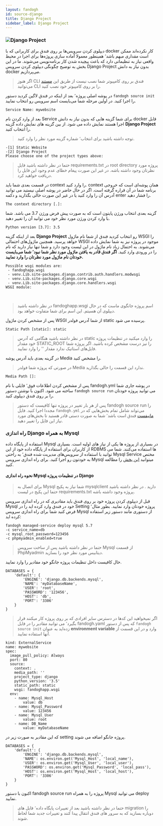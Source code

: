 ```yaml
---
layout: fandogh
id: source-django
title: Django Project
sidebar_label: Django Project 
---
```


### ![Django Project](/img/docs/Django-project-banner.png "Django Project")

دیپلوی کردن سرویس‌ها بر روی فندق برای کاربرانی که با docker کار نکرده‌اند ممکن است مقداری مبهم باشد٬ همینطور معمولا آماده سازی پروژه‌ها برای اجرا در محیط واقعی نیاز به تنظیماتی دارد که باعث پیچیده شدن کار برنامه‌نویس می‌شوند.
ما در این بخش به توضیح چگونگی دیپلوی کردن سرویس Django Project بدون نیاز به دانش docker می‌پردازیم.

> اگر هنوز CLI  فندق بر روی کامپیوتر شما نصب نیست از طریق این [مستند](https://docs.fandogh.cloud/docs/getting-started.html) می‌توانید CLI را بر روی کامپیوتر خود نصب کنید.

در پوشه اصلی پروژه٬ بعد از اینکه در فندق لاگین کردید دستور `fandogh source init‍‍` را اجرا کنید. در اولین مرحله شما می‌بایست اسم سرویس رو انتخاب نمایید.

```
Service Name: mywebsite
```

 بعد از وارد کردن نام Service  برای شما گزینه هایی که بدون نیاز به دانش docker قابل اجرا هستند نمایش داده می شود. از بین گزینه های نمایش داده گزینه **Django Project** را انتخاب کنید.

>  توجه داشته باشید  برای انتخاب٬ شماره گزینه مورد نظر را وارد کنید.

```
-[1] Static Website
-[2] Django Project
Please choose one of the project types above:

```
> حتما در نظر داشته باشید فایل requirements.txt در root directory پروژه مورد نظرتان وجود داشته باشه. در غیر این صورت پیغام خطای عدم وجود این فایل را دریافت خواهید کرد.

در قسمت بعدی شما باید context را وارد کنید. context همان پوشه‌ای است که خروجی برنامه شما در آن قراره گرفته است. اگر در حال حاضر در پوشه اصلی نیستید می توانید آدرس آن را وارد کنید یا در غیر این صورت خالی بگذارید و دکمه enter را فشار دهید. 

```
The context directory [.]:
```

گزینه بعدی انتخاب ورژن پایتون است که به صورت پیش فرض ورژن 3.7 می باشد. شما با وارد کردن ورژن مورد نظر خود می توانید آن را تغییر دهید. 

```
Python version [3.7]: 3.5

```

 بعد از اینکه گزینه **Django Project** رو انتخاب کردید فندق از شما نام ماژول WSGI را خواهد پرسید. همچنین ماژول‌های احتمالی WSGI موجود در پروژه نیز به شما نمایش داده می‌شوند. به احتمال زیاد نام ماژول در این لیست وجود دارد و شما تنها نیاز دارید که نام را در ورودی وارد کنید.
**اگر فندق قادر به یافتن ماژول مورد نظر شما نبود٬ شما می‌بایست خودتان نام ماژول مورد نظرتان را وارد نمایید.**

```
Possible wsgi modules are:
 - fandoghapp.wsgi
 - venv.Lib.site-packages.django.contrib.auth.handlers.modwsgi
 - venv.Lib.site-packages.django.core.wsgi
 - venv.Lib.site-packages.django.core.handlers.wsgi
WSGI module:
```
<br>

> در نظر داشته باشید fandoghapp.wsgi اسم پروژه جانگوی ماست که در حال دیپلوی آن هسیتم. این اسم برای شما متفاوت خواهد بود.

پس از مشخص کردن ماژول WSGI از شما آدرس فولدر static پرسیده می شود. 

```
Static Path [static]: static
```

> در نظر داشته باشید هنگامی که آدرس static را وارد میکنید در تنظیمات پروژه خود مقدار STATIC_ROOT را نیز درست مشخص کرده باشید. اگر پروژه شما فایل‌های استاتیک ندارد مقدار '' را وارد نمایید.

در گزینه بعدی باید آدرس پوشه Media را مشخص کنید.

> در صورتی که پروژه شما فولدر Media ندارد این قسمت را خالی بگذارید.

```
Media Path []:
```

پس از مشخص کردن اطلاعات فوق٬ فایلی با نام fandogh.yml در پوشه جاری شما ساخته می شود. 
اکنون با نوشتن دستور ` fandogh source run ` می توانید پروژه خودتان را بر روی فندق دیپلوی کنید.

> پس از هر بار تغییر در پروژه تنها کافیست که دستور fandogh source run را مجددا اجرا کنید. 
> فایل `fandogh.yml` می‌تواند شامل تمام بخش‌هایی که در [مانیفست](https://docs.fandogh.cloud/docs/service-manifest.html) فندق است باشد٬ شما به صورت دستی قادر هستید تا بخش‌های مورد نیاز این فایل را تغییر دهید.
 

### راه اندازی Django به همراه Mysql
استفاده از پایگاه داده Mysql در بسیاری از پروژه ها یکی از نیاز های اولیه است. بسیاری از کاربران برای استفاده از پایگاه داده خود از این RDBMS ها استفاده می‌کنند. شما می توانید با استفاده از سرویس‌های مدیریت شده فندق٬ به راحتی  Mysql Service مختص به خودتون رو اجرا کنید. 
برای راه اندازی سرویس Mysql میتوانید [این بخش](https://docs.fandogh.cloud/docs/mysql-managed-service.html) را مطالعه کنید. 


#### نحوه راه اندازی Mysql در تنظیمات پروژه Django 

> برای اتصال به Mysql شما نیاز به پکیج mysqlclient دارید . در نظر داشته باشید حتما این پکیج در لیست requirements.txt پروژه وجود داشته باشه.

قبل از دیپلوی کردن پروژه خود بر روی فندق باید مقادیری که در راه اندازی سرویس Mysql خود در فندق وارد کرده اید را در Setting پروژه خودتان وارد نمایید. 
بطور مثال٬ فرض کنید شما برای راه اندازی سرویس Mysql از دستوری مانند دستور زیر استفاده کرده اید: 

```
fandogh managed-service deploy mysql 5.7 
-c service_name=db 
-c mysql_root_password=123456
-c phpmyadmin_enabled=true
```

> حتما در نظر داشته باشید پس از ساخت سرویس Mysql از قسمت PhpMyadmin دیتابیس مورد نظر خود را بسازید.

حال کافیست داخل تنظیمات پروژه جانگو خود مقادیر را وارد نمایید.

```
DATABASES = {
    'default': {
        'ENGINE': 'django.db.backends.mysql',
        'NAME': 'myDatabaseName',
        'USER': 'root',
        'PASSWORD': '123456',
        'HOST': 'db',
        'PORT': '3306'
    }
}
```

>اگر نمیخواهید این کدها در دسترس سایر افرادی که بر روی پروژه کار میکنند قرار بگیرد٬ می توانید مقادیر را در فایل fandogh.yaml که پس از دستور `fandogh source init` زده‌اید به عنوان **environment variable** وارد و در این قسمت از آنها استفاده نمایید. 

```
kind: ExternalService
name: mywebsite
spec:
  image_pull_policy: Always
  port: 80
  source:
    context: .
    media_path: ''
    project_type: django
    python_version: '3.5'
    static_path: static
    wsgi: fandoghapp.wsgi
  env:
    - name: Mysql_Host
        value: db
    - name: Mysql_Password
        value: 123456
    - name: Mysql_User
        value: root
    - name: DB_Name
        value: myDatabaseName     
```
که این مقادیر به صورت زیر در setting پروژه جانگو اضافه می شوند.

```
DATABASES = {
    'default': {
        'ENGINE': 'django.db.backends.mysql',
        'NAME': os.environ.get('Mysql_Host', 'local_name'),
        'USER': os.environ.get('Mysql_User', 'local_user'),
        'PASSWORD': os.environ.get('Mysql_Password', 'local_pass'),
        'HOST': os.environ.get('Mysql_Host', 'local_host'),
        'PORT': '3306'
    }
}
```
اکنون با دستور fandogh source run پروژه را به همراه Mysql می توانید deploy نمایید.

> حتما در نظر داشته باشید بعد از تغییرات پایگاه داده٬ فایل های migration را دوباره بسازید که به سرور های فندق انتقال پیدا کنند و تغییرات جدید شما لحاظ شوند.
